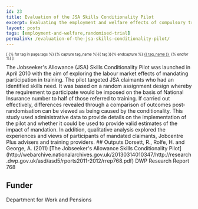 ```yaml
---
id: 23
title: Evaluation of the JSA Skills Conditionality Pilot
excerpt: Evaluating the employment and welfare effects of compulsory training for JSA claimants
layout: posts
tags: [employment-and-welfare,randomised-trial]
permalink: /evaluation-of-the-jsa-skills-conditionality-pilot/
---
```

<div>
  <p style="font-size:.7em;">
    [
    {% for tag in page.tags %}
      {% capture tag_name %}{{ tag }}{% endcapture %}
      <a href="/{{ tag_name }}"><nobr>{{ tag_name }}</nobr>&nbsp;</a>
    {% endfor %}
    ]
  </p>
</div>
The Jobseeker's Allowance (JSA) Skills Conditionality Pilot was launched in April 2010 with the aim of exploring the labour market effects of mandating participation in training. The pilot targeted JSA claimants who had an identified skills need. It was based on a random assignment design whereby the requirement to participate would be imposed on the basis of National Insurance number to half of those referred to training. If carried out effectively, differences revealed through a comparison of outcomes post-randomisation can be viewed as being caused by the conditionality.  This study used administrative data to provide details on the implementation of the pilot and whether it could be used to provide valid estimates of the impact of mandation. In addition, qualitative analysis explored the experiences and views of participants of mandated claimants, Jobcentre Plus advisers and training providers.  
## Outputs
Dorsett, R., Rolfe, H. and George, A. (2011) [The Jobseeker's Allowance Skills Conditionality Pilot](http://webarchive.nationalarchives.gov.uk/20130314010347/http://research.dwp.gov.uk/asd/asd5/rports2011-2012/rrep768.pdf) DWP Research Report 768

## Funder
Department for Work and Pensions
